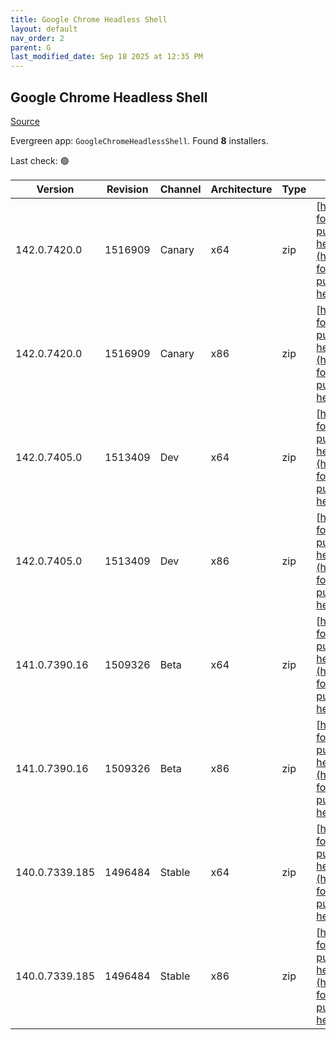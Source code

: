 ```yaml
---
title: Google Chrome Headless Shell
layout: default
nav_order: 2
parent: G
last_modified_date: Sep 18 2025 at 12:35 PM
---
```


## Google Chrome Headless Shell

[Source](https://googlechromelabs.github.io/chrome-for-testing/)

Evergreen app: `GoogleChromeHeadlessShell`. Found **8** installers.

Last check: 🟢

| Version        | Revision | Channel | Architecture | Type | URI                                                                                                                                                                                                                            |
| -------------- | -------- | ------- | ------------ | ---- | ------------------------------------------------------------------------------------------------------------------------------------------------------------------------------------------------------------------------------ |
| 142.0.7420.0   | 1516909  | Canary  | x64          | zip  | [https://storage.googleapis.com/chrome-for-testing-public/142.0.7420.0/win64/chrome-headless-shell-win64.zip](https://storage.googleapis.com/chrome-for-testing-public/142.0.7420.0/win64/chrome-headless-shell-win64.zip)     |
| 142.0.7420.0   | 1516909  | Canary  | x86          | zip  | [https://storage.googleapis.com/chrome-for-testing-public/142.0.7420.0/win32/chrome-headless-shell-win32.zip](https://storage.googleapis.com/chrome-for-testing-public/142.0.7420.0/win32/chrome-headless-shell-win32.zip)     |
| 142.0.7405.0   | 1513409  | Dev     | x64          | zip  | [https://storage.googleapis.com/chrome-for-testing-public/142.0.7405.0/win64/chrome-headless-shell-win64.zip](https://storage.googleapis.com/chrome-for-testing-public/142.0.7405.0/win64/chrome-headless-shell-win64.zip)     |
| 142.0.7405.0   | 1513409  | Dev     | x86          | zip  | [https://storage.googleapis.com/chrome-for-testing-public/142.0.7405.0/win32/chrome-headless-shell-win32.zip](https://storage.googleapis.com/chrome-for-testing-public/142.0.7405.0/win32/chrome-headless-shell-win32.zip)     |
| 141.0.7390.16  | 1509326  | Beta    | x64          | zip  | [https://storage.googleapis.com/chrome-for-testing-public/141.0.7390.16/win64/chrome-headless-shell-win64.zip](https://storage.googleapis.com/chrome-for-testing-public/141.0.7390.16/win64/chrome-headless-shell-win64.zip)   |
| 141.0.7390.16  | 1509326  | Beta    | x86          | zip  | [https://storage.googleapis.com/chrome-for-testing-public/141.0.7390.16/win32/chrome-headless-shell-win32.zip](https://storage.googleapis.com/chrome-for-testing-public/141.0.7390.16/win32/chrome-headless-shell-win32.zip)   |
| 140.0.7339.185 | 1496484  | Stable  | x64          | zip  | [https://storage.googleapis.com/chrome-for-testing-public/140.0.7339.185/win64/chrome-headless-shell-win64.zip](https://storage.googleapis.com/chrome-for-testing-public/140.0.7339.185/win64/chrome-headless-shell-win64.zip) |
| 140.0.7339.185 | 1496484  | Stable  | x86          | zip  | [https://storage.googleapis.com/chrome-for-testing-public/140.0.7339.185/win32/chrome-headless-shell-win32.zip](https://storage.googleapis.com/chrome-for-testing-public/140.0.7339.185/win32/chrome-headless-shell-win32.zip) |

